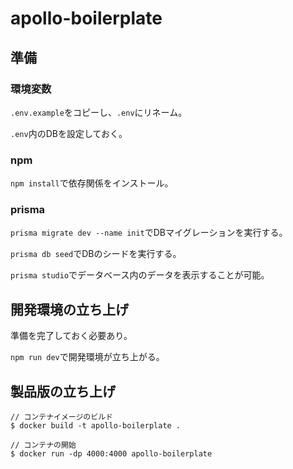 # apollo-boilerplate

## 準備

### 環境変数

`.env.example`をコピーし、`.env`にリネーム。

`.env`内のDBを設定しておく。

### npm

`npm install`で依存関係をインストール。

### prisma

`prisma migrate dev --name init`でDBマイグレーションを実行する。

`prisma db seed`でDBのシードを実行する。

`prisma studio`でデータベース内のデータを表示することが可能。

## 開発環境の立ち上げ

準備を完了しておく必要あり。

`npm run dev`で開発環境が立ち上がる。

## 製品版の立ち上げ

```
// コンテナイメージのビルド
$ docker build -t apollo-boilerplate .

// コンテナの開始
$ docker run -dp 4000:4000 apollo-boilerplate
```
